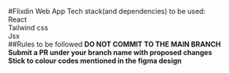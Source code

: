 #Flixdin Web App
Tech stack(and dependencies) to be used: <br/> 
React <br/> 
Tailwind css <br/> 
Jsx <br/> 
##Rules to be followed
<b>DO NOT COMMIT TO THE MAIN BRANCH<b/> <br/> 
Submit a PR under your branch name with proposed changes<br/> 
Stick to colour codes mentioned in the figma design 
